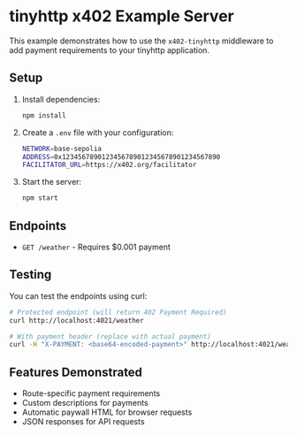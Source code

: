 # tinyhttp x402 Example Server

This example demonstrates how to use the `x402-tinyhttp` middleware to add payment requirements to your tinyhttp application.

## Setup

1. Install dependencies:

   ```bash
   npm install
   ```

2. Create a `.env` file with your configuration:

   ```bash
   NETWORK=base-sepolia
   ADDRESS=0x1234567890123456789012345678901234567890
   FACILITATOR_URL=https://x402.org/facilitator
   ```

3. Start the server:
   ```bash
   npm start
   ```

## Endpoints

- `GET /weather` - Requires $0.001 payment

## Testing

You can test the endpoints using curl:

```bash
# Protected endpoint (will return 402 Payment Required)
curl http://localhost:4021/weather

# With payment header (replace with actual payment)
curl -H "X-PAYMENT: <base64-encoded-payment>" http://localhost:4021/weather
```

## Features Demonstrated

- Route-specific payment requirements
- Custom descriptions for payments
- Automatic paywall HTML for browser requests
- JSON responses for API requests
